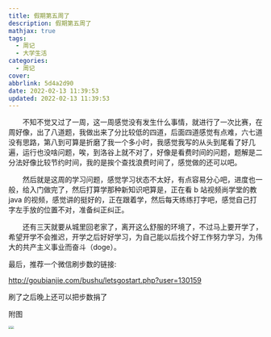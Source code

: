 ```yaml
---
title: 假期第五周了
description: 假期第五周了
mathjax: true
tags:
  - 周记
  - 大学生活
categories:
  - 周记
cover: 
abbrlink: 5d4a2d90
date: 2022-02-13 11:39:53
updated: 2022-02-13 11:39:53
---
```


&emsp;&emsp;不知不觉又过了一周，这一周感觉没有发生什么事情，就进行了一次比赛，在周好像，出了八道题，我做出来了分比较低的四道，后面四道感觉有点难，六七道没有思路，第八到可算是折磨了我一个多小时，我感觉我写的从头到尾看了好几遍，运行也没啥问题，唉，到洛谷上就不对了，好像是看费时间的问题，题解是二分法好像比较节约时间，我的是挨个查找浪费时间了，感觉做的还可以吧。

&emsp;&emsp;然后就是这周的学习问题，感觉学习状态不太好，有点容易分心吧，进度也一般，给入门做完了，然后打算学那种新知识吧算是，正在看 b 站视频尚学堂的教 java 的视频，感觉讲的挺好的，正在跟着学，然后每天练练打字吧，感觉自己打字左手放的位置不对，准备纠正纠正。

&emsp;&emsp;还有三天就要从城里回老家了，离开这么舒服的环境了，不过马上要开学了，希望开学不会推迟，开学之后好好学习，为自己能以后找个好工作努力学习，为伟大的共产主义事业而奋斗（doge）。

最后，推荐一个微信刷步数的链接:

http://goubianjie.com/bushu/letsgostart.php?user=130159

刷了之后晚上还可以把步数捐了

附图

<div style="display:flex;">
<img src="https://cdn.staticaly.com/gh/1405720461/blog_img@main/weekly_report/1.webp" style="zoom:33%;" />
<img src="https://cdn.staticaly.com/gh/1405720461/blog_img@main/weekly_report/2.webp" style="zoom:33%;" />
</div>
